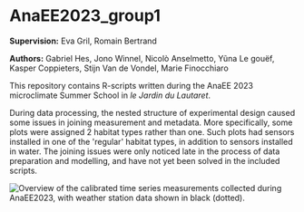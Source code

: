 # AnaEE2023_group1

**Supervision:** Eva Gril, Romain Bertrand

**Authors:** Gabriel Hes, Jono Winnel, Nicolò Anselmetto, Yũna Le gouëf, Kasper Coppieters, Stijn Van de Vondel, Marie Finocchiaro

This repository contains R-scripts written during the AnaEE 2023 microclimate Summer School in *le Jardin du Lautaret*.

During data processing, the nested structure of experimental design caused some issues in joining measurement and metadata. More specifically, some plots were assigned 2 habitat types rather than one. Such plots had sensors installed in one of the 'regular' habitat types, in addition to sensors installed in water. The joining issues were only noticed late in the process of data preparation and modelling, and have not yet been solved in the included scripts.

![Overview of the calibrated time series measurements collected during AnaEE2023, with weather station data shown in black (dotted).](graphs/timeseries_overview_new.png)
